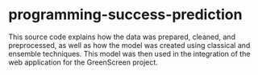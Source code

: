 # programming-success-prediction

This source code explains how the data was prepared, cleaned, and preprocessed, as well as how the model was created using classical and ensemble techniques. This model was then used in the integration of the web application for the GreenScreen project.

